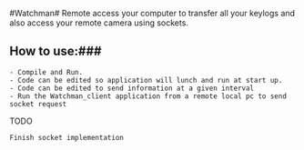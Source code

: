#Watchman#
Remote access your computer to transfer all your keylogs and also access your remote camera using sockets.

## How to use:###
~~~
- Compile and Run.
- Code can be edited so application will lunch and run at start up.
- Code can be edited to send information at a given interval
- Run the Watchman_client application from a remote local pc to send socket request
~~~

TODO
~~~
Finish socket implementation
~~~